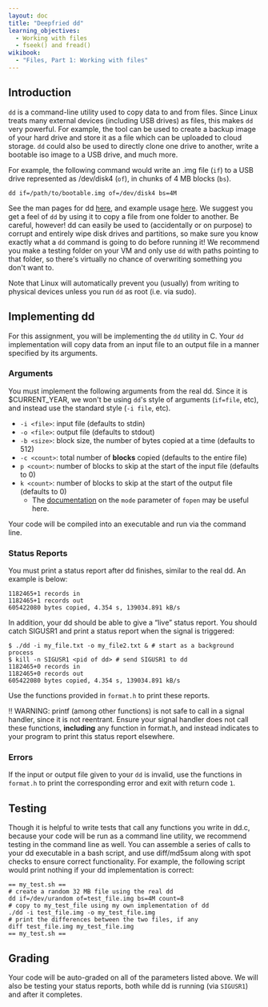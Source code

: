 ```yaml
---
layout: doc
title: "Deepfried dd"
learning_objectives:
  - Working with files
  - fseek() and fread()
wikibook:
  - "Files, Part 1: Working with files"
---
```


## Introduction

`dd` is a command-line utility used to copy data to and from files. Since Linux treats many external devices (including USB drives) as files, this makes `dd` very powerful. For example, the tool can be used to create a backup image of your hard drive and store it as a file which can be uploaded to cloud storage. `dd` could also be used to directly clone one drive to another, write a bootable iso image to a USB drive, and much more. 

For example, the following command would write an .img file (`if`) to a USB drive represented as /dev/disk4 (`of`), in chunks of 4 MB blocks (`bs`).

```
dd if=/path/to/bootable.img of=/dev/disk4 bs=4M
```

See the man pages for dd [here](http://man7.org/linux/man-pages/man1/dd.1.html), and example usage [here](https://linoxide.com/linux-command/linux-dd-command-create-1gb-file/). We suggest you get a feel of `dd` by using it to copy a file from one folder to another. Be careful, however! dd can easily be used to (accidentally or on purpose) to corrupt and entirely wipe disk drives and partitions, so make sure you know exactly what a `dd` command is going to do before running it! We recommend you make a testing folder on your VM and only use `dd` with paths pointing to that folder, so there's virtually no chance of overwriting something you don't want to.

Note that Linux will automatically prevent you (usually) from writing to physical devices unless you run `dd` as root (i.e. via sudo).

## Implementing dd
For this assignment, you will be implementing the `dd` utility in C. Your `dd` implementation will copy data from an input file to an output file in a manner specified by its arguments.

### Arguments

You must implement the following arguments from the real dd. Since it is $CURRENT_YEAR, we won't be using `dd`'s style of arguments (`if=file`, etc), and instead use the standard style (`-i file`, etc).

* `-i <file>`: input file (defaults to stdin)
* `-o <file>`: output file (defaults to stdout)
* `-b <size>`: block size, the number of bytes copied at a time (defaults to 512)
* `-c <count>`: total number of **blocks** copied (defaults to the entire file)
* `p <count>`: number of blocks to skip at the start of the input file (defaults to 0)
* `k <count>`: number of blocks to skip at the start of the output file (defaults to 0)
  * The [documentation](https://pubs.opengroup.org/onlinepubs/009695399/functions/fopen.html) on the `mode` parameter of `fopen` may be useful here.

Your code will be compiled into an executable and run via the command line.

### Status Reports

You must print a status report after dd finishes, similar to the real dd. An example is below:
```
1182465+1 records in
1182465+1 records out
605422080 bytes copied, 4.354 s, 139034.891 kB/s
```

In addition, your dd should be able to give a “live” status report. You should catch SIGUSR1 and print a status report when the signal is triggered:

```
$ ./dd -i my_file.txt -o my_file2.txt & # start as a background process
$ kill -n SIGUSR1 <pid of dd> # send SIGUSR1 to dd
1182465+0 records in
1182465+0 records out
605422080 bytes copied, 4.354 s, 139034.891 kB/s
```

Use the functions provided in `format.h` to print these reports.

:bangbang: WARNING: printf (among other functions) is not safe to call in a signal handler, since it is not reentrant. Ensure your signal handler does not call these functions, **including** any function in format.h, and instead indicates to your program to print this status report elsewhere.

### Errors

If the input or output file given to your `dd` is invalid, use the functions in `format.h` to print the corresponding error and exit with return code `1`.

## Testing
Though it is helpful to write tests that call any functions you write in dd.c, because your code will be run as a command line utility, we recommend testing in the command line as well. You can assemble a series of calls to your dd executable in a bash script, and use diff/md5sum along with spot checks to ensure correct functionality. For example, the following script would print nothing if your dd implementation is correct:

```
== my_test.sh ==
# create a random 32 MB file using the real dd
dd if=/dev/urandom of=test_file.img bs=4M count=8
# copy to my_test_file using my own implementation of dd
./dd -i test_file.img -o my_test_file.img
# print the differences between the two files, if any
diff test_file.img my_test_file.img
== my_test.sh ==
```

## Grading
Your code will be auto-graded on all of the parameters listed above. We will also be testing your status reports, both while dd is running (via `SIGUSR1`) and after it completes.
